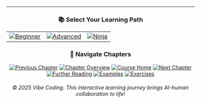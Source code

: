 <!-- NAVIGATION FOOTER: Include at the bottom of every content file -->
<hr/>

<div align="center">
  <h3>📚 Select Your Learning Path</h3>
</div>

<div align="center">
  <table>
    <tr>
      <td align="center"><a href="./Chapter_01_Beginner.md"><img src="https://img.shields.io/badge/🌱_BEGINNER-green?style=for-the-badge" alt="Beginner" /></a></td>
      <td align="center"><a href="./Chapter_01_Advanced.md"><img src="https://img.shields.io/badge/🔧_ADVANCED-blue?style=for-the-badge" alt="Advanced" /></a></td>
      <td align="center"><a href="./Chapter_01_Ninja.md"><img src="https://img.shields.io/badge/⚡_NINJA-purple?style=for-the-badge" alt="Ninja" /></a></td>
    </tr>
  </table>
</div>

<div align="center">
  <h3>🧭 Navigate Chapters</h3>
</div>

<div align="center">
  <a href="../Chapter_12_Future/README.md"><img src="https://img.shields.io/badge/⏮️_Final_Chapter-gray?style=flat-square" alt="Previous Chapter" /></a>
  <a href="./README.md"><img src="https://img.shields.io/badge/📋_Chapter_Overview-teal?style=flat-square" alt="Chapter Overview" /></a>
  <a href="../README.md"><img src="https://img.shields.io/badge/🏠_Course_Home-pink?style=flat-square" alt="Course Home" /></a>
  <a href="../Chapter_02_Getting_Started/README.md"><img src="https://img.shields.io/badge/Next_Chapter_▶️-orange?style=flat-square" alt="Next Chapter" /></a>
</div>

<div align="center">
  <a href="./Further_Reading.md"><img src="https://img.shields.io/badge/📚_Further_Reading-gold?style=flat-square" alt="Further Reading" /></a>
  <a href="./examples"><img src="https://img.shields.io/badge/💻_Examples-cyan?style=flat-square" alt="Examples" /></a>
  <a href="./exercises"><img src="https://img.shields.io/badge/🏋️_Exercises-coral?style=flat-square" alt="Exercises" /></a>
</div>

<div align="center">
  <p style="margin-top: 20px;"><em>© 2025 Vibe Coding. This interactive learning journey brings AI-human collaboration to life!</em></p>
</div>
